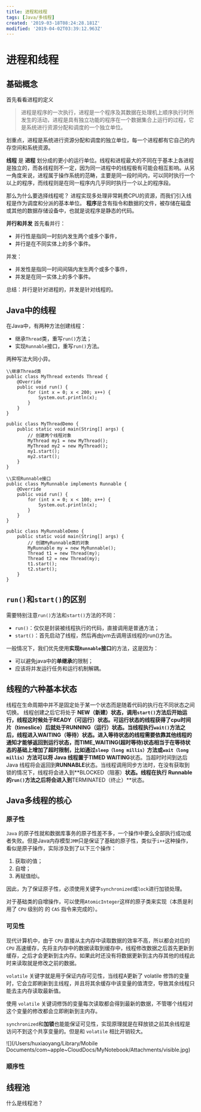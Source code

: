 ```yaml
---
title: 进程和线程
tags: [Java/多线程]
created: '2019-03-18T08:24:28.181Z'
modified: '2019-04-02T03:39:12.963Z'
---
```


# 进程和线程
## 基础概念
首先看看进程的定义
>进程是程序的一次执行，进程是一个程序及其数据在处理机上顺序执行时所发生的活动，进程是具有独立功能的程序在一个数据集合上运行的过程，它是系统进行资源分配和调度的一个独立单位。

划重点，进程是系统进行资源分配和调度的独立单位，每一个进程都有它自己的内存空间和系统资源。

**线程** 是 **进程** 划分成的更小的运行单位。线程和进程最大的不同在于基本上各进程是独立的，而各线程则不一定，因为同一进程中的线程极有可能会相互影响。从另一角度来说，进程属于操作系统的范畴，主要是同一段时间内，可以同时执行一个以上的程序，而线程则是在同一程序内几乎同时执行一个以上的程序段。

那么为什么要选择线程呢？
进程实现多处理非常耗费CPU的资源，而我们引入线程是作为调度和分派的基本单位。
**程序**是含有指令和数据的文件，被存储在磁盘或其他的数据存储设备中，也就是说程序是静态的代码。

**并行和并发**
首先看并行：
+ 并行性是指同一时刻内发生两个或多个事件，
+ 并行是在不同实体上的多个事件。

并发：
+ 并发性是指同一时间间隔内发生两个或多个事件，
+ 并发是在同一实体上的多个事件。

总结：并行是针对进程的，并发是针对线程的。

## Java中的线程
在Java中，有两种方法创建线程：
+ 继承`Thread`类，重写`run()`方法；
+ 实现`Runnable`接口，重写`run()`方法。

两种写法大同小异。
```
\\继承Thread类
public class MyThread extends Thread {
    @Override
    public void run() {
        for (int x = 0; x < 200; x++) {
            System.out.println(x);
        }
    }
}

public class MyThreadDemo {
    public static void main(String[] args) {
        // 创建两个线程对象
        MyThread my1 = new MyThread();
        MyThread my2 = new MyThread();
        my1.start();
        my2.start();
    }
}
```
```
\\实现Runnable接口
public class MyRunnable implements Runnable {
    @Override
    public void run() {
        for (int x = 0; x < 100; x++) {
            System.out.println(x);
        }
    }
}

public class MyRunnableDemo {
    public static void main(String[] args) {
        // 创建MyRunnable类的对象
        MyRunnable my = new MyRunnable();
        Thread t1 = new Thread(my);
        Thread t2 = new Thread(my);
        t1.start();
        t2.start();
    }
}
```
## `run()`和`start()`的区别
需要特别注意`run()`方法和`start()`方法的不同：
+ `run()`：仅仅是封装被线程执行的代码，直接调用是普通方法；
+ `start()`：首先启动了线程，然后再由jvm去调用该线程的run()方法。

一般情况下，我们优先使用**实现`Runnable`接口**的方法，这是因为：
+ 可以避免java中的**单继承**的限制；
+ 应该将并发运行任务和运行机制解耦。

## 线程的六种基本状态
线程在生命周期中并不是固定处于某一个状态而是随着代码的执行在不同状态之间切换。
线程创建之后它将处于 **NEW（新建）**状态，调用`start()`方法后开始运行，线程这时候处于**READY（可运行）**状态。可运行状态的线程获得了cpu时间片（timeslice）后就处于**RUNNING（运行）**状态。当线程执行`wait()`方法之后，线程进入**WAITING（等待）**状态。进入等待状态的线程需要依靠其他线程的通知才能够返回到运行状态，而**TIME_WAITING(超时等待)**状态相当于在等待状态的基础上增加了超时限制，比如通过`sleep（long millis）`方法或`wait（long millis）`方法可以将 Java 线程置于**TIMED WAITING**状态。当超时时间到达后 Java 线程将会返回到**RUNNABLE**状态。当线程调用同步方法时，在没有获取到锁的情况下，线程将会进入到**BLOCKED（阻塞）**状态。线程在执行 Runnable 的`run()`方法之后将会进入到**TERMINATED（终止）**状态。

## Java多线程的核心

### 原子性

`Java` 的原子性就和数据库事务的原子性差不多，一个操作中要么全部执行成功或者失败。但是Java内存模型`JMM`只是保证了基础的原子性，类似于`i++`这种操作，看似是原子操作，实际涉及到了以下三个操作：

1. 获取i的值；
2. 自增；
3. 再赋值给i。

因此，为了保证原子性，必须使用关键字`synchronized`或`lock`进行加锁处理。

对于基础类的自增操作，可以使用`AtomicInteger`这样的原子类来实现（本质是利用了 `CPU` 级别的 的 `CAS` 指令来完成的）。

### 可见性

现代计算机中，由于 `CPU` 直接从主内存中读取数据的效率不高，所以都会对应的 `CPU` 高速缓存，先将主内存中的数据读取到缓存中，线程修改数据之后首先更新到缓存，之后才会更新到主内存。如果此时还没有将数据更新到主内存其他的线程此时来读取就是修改之前的数据。

`volatile` 关键字就是用于保证内存可见性，当线程A更新了 volatile 修饰的变量时，它会立即刷新到主线程，并且将其余缓存中该变量的值清空，导致其余线程只能去主内存读取最新值。

使用 `volatile` 关键词修饰的变量每次读取都会得到最新的数据，不管哪个线程对这个变量的修改都会立即刷新到主内存。

`synchronized`和**加锁**也能能保证可见性，实现原理就是在释放锁之前其余线程是访问不到这个共享变量的。但是和 `volatile` 相比开销较大。

![](/Users/huxiaoyang/Library/Mobile Documents/com~apple~CloudDocs/MyNotebook/Attachments/visible.jpg)

### 顺序性

## 线程池

什么是线程池？

